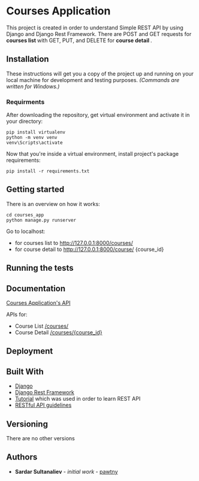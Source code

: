 # Courses Application

This project is created in order to understand Simple REST API by using Django and Django Rest Framework. 
There are POST and GET requests for <b> courses list </b> with GET, PUT, and DELETE for <b> course detail </b>.

## Installation

These instructions will get you a copy of the project up and running on your local machine for development and testing purposes. 
*(Commands are written for Windows.)*

### Requirments

After downloading the repository, get virtual environment and activate it in your directory:
```
pip install virtualenv
python -m venv venv
venv\Scripts\activate
```

Now that you're inside a virtual environment, install project's package requirements:

```
pip install -r requirements.txt
```

## Getting started

There is an overview on how it works:
```
cd courses_app
python manage.py runserver
```
Go to localhost:
* for courses list to http://127.0.0.1:8000/courses/
* for course detail to http://127.0.0.1:8000/course/ {course_id}

## Running the tests

## Documentation

[Courses Application's API](https://coursesapi4.docs.apiary.io/#)

APIs for:
* Course List [/courses/](http://private-a67b02-coursesapi4.apiary-mock.com/courses)
* Course Detail [/courses/{course_id}](https://private-a67b02-coursesapi4.apiary-mock.com/courses/course_id/)
    
## Deployment

## Built With

* [Django](https://docs.djangoproject.com/en/3.0/)
* [Django Rest Framework](https://www.django-rest-framework.org/)
* [Tutorial](https://www.django-rest-framework.org/tutorial/1-serialization/) which was used in order to learn REST API
* [RESTful API guidelines](https://opensource.zalando.com/restful-api-guidelines/)

## Versioning

There are no other versions

## Authors

* <b>Sardar Sultanaliev</b> - *initial work* - [pawtny](https://github.com/pawtny)
